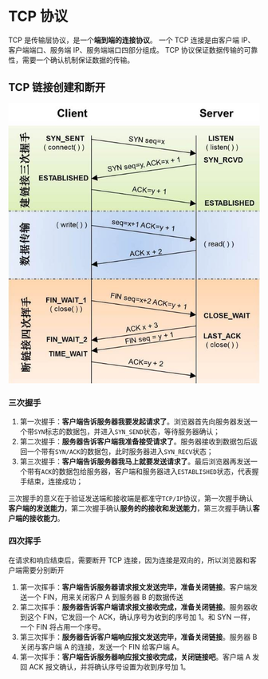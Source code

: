 # TCP 协议

TCP 是传输层协议，是一个**端到端的连接协议**。
一个 TCP 连接是由客户端 IP、客户端端口、服务端 IP、服务端端口四部分组成。
TCP 协议保证数据传输的可靠性，需要一个确认机制保证数据的传输。

## TCP 链接创建和断开

![TCP](../../../assets/images/tcp.jpeg)

### 三次握手

1. 第一次握手：**客户端告诉服务器我要发起请求了**。浏览器首先向服务器发送一个带`SYN`标志的数据包，并进入`SYN_SEND`状态，等待服务器确认；
2. 第二次握手：**服务器告诉客户端我准备接受请求了**。服务器接收到数据包后返回一个带有`SYN/ACK`的数据包，此时服务器进入`SYN_RECV`状态；
3. 第三次握手：**客户端告诉服务器我马上就要发送请求了**。最后浏览器再发送一个带有`ACK`的数据包给服务器，客户端和服务器进入`ESTABLISHED`状态，代表握手结束，连接成功；

三次握手的意义在于验证发送端和接收端是都准守`TCP/IP`协议，第一次握手确认**客户端的发送能力**，第二次握手确认**服务的的接收和发送能力**，第三次握手确认**客户端的接收能力**。

### 四次挥手

在请求和响应结束后，需要断开 TCP 连接，因为连接是双向的，所以浏览器和客户端需要分别断开

1. 第一次挥手：**客户端告诉服务器请求报文发送完毕，准备关闭链接**。客户端发送一个 FIN，用来关闭客户 A 到服务器 B 的数据传送
2. 第二次挥手：**服务器告诉客户端请求报文接收完成，准备关闭链接**。服务器收到这个 FIN，它发回一个 ACK，确认序号为收到的序号加 1。和 SYN 一样，一个 FIN 将占用一个序号。
3. 第三次挥手：**服务器告诉客户端响应报文发送完毕，准备关闭链接**。服务器 B 关闭与客户端 A 的连接，发送一个 FIN 给客户端 A。
4. 第一次挥手：**客户端告诉服务器响应报文接收完成，关闭链接吧**。客户端 A 发回 ACK 报文确认，并将确认序号设置为收到序号加 1。
